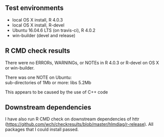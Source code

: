 ## Test environments
* local OS X install, R 4.0.3
* local OS X install, R-devel
* Ubuntu 16.04.6 LTS (on travis-ci), R 4.0.2
* win-builder (devel and release)

## R CMD check results
There were no ERRORs, WARNINGs, or NOTEs in R 4.0.3 or R-devel on OS X or win-builder.

There was one NOTE on Ubuntu:   
sub-directories of 1Mb or more:
    libs   5.2Mb

This appears to be caused by the use of C++ code

## Downstream dependencies

I have also run R CMD check on downstream dependencies of httr 
(https://github.com/wch/checkresults/blob/master/hlmdiag/r-release). 
All packages that I could install passed.
